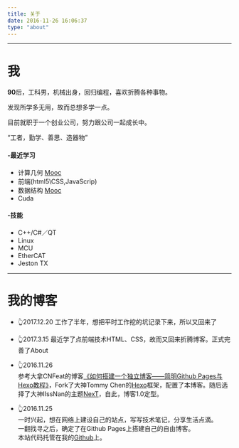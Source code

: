 ```yaml
---
title: 关于
date: 2016-11-26 16:06:37
type: "about"
---
```


---
# 我
   **90**后，工科男，机械出身，回归编程，喜欢折腾各种事物。 

   发现所学多无用，故而总想多学一点。 

   目前就职于一个创业公司，努力跟公司一起成长中。

   “工者，勤学、善思、造器物”
    
#### -最近学习

*  计算几何 [Mooc](https://www.xuetangx.com/courses/course-v1:TsinghuaX+70240183X+2017_T1/about)
*  前端(html5\CSS,JavaScrip)
*  数据结构 [Mooc](https://www.xuetangx.com/courses/course-v1:TsinghuaX+30240184_2X+sp/)
*  Cuda

#### -技能
*  C++/C#／QT
*  Linux
*  MCU
*  EtherCAT
*  Jeston TX
   
---
# 我的博客

* 👆2017.12.20
工作了半年，想把平时工作挖的坑记录下来，所以又回来了

* 👆2017.3.15
最近学了点前端技术HTML、CSS，故而又回来折腾博客。正式完善了About
  
* 👆2016.11.26   
参考大拿CNFeat的博客[《如何搭建一个独立博客——简明Github Pages与Hexo教程》](http://www.jianshu.com/p/05289a4bc8b2)，Fork了大神Tommy Chen的[Hexo](https://hexo.io/)框架，配置了本博客。随后选择了大神IIssNan的主题[NexT](http://theme-next.iissnan.com/)，自此，博客1.0定型。

* 👆2016.11.25   
一时兴起，想在网络上建设自己的站点，写写技术笔记，分享生活点滴。  
一翻找寻之后，确定了在Github Pages上搭建自己的自由博客。  
本站代码托管在我的[Github](https://github.com/i0nce/i0nce.github.io)上。




